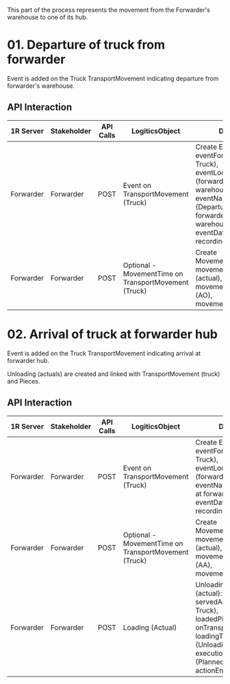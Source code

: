 This part of the process represents the movement from the Forwarder's warehouse to one of its hub.

# 01. Departure of truck from forwarder

Event is added on the Truck TransportMovement indicating departure from forwarder's warehouse.

## API Interaction

| 1R Server | Stakeholder | API Calls | LogiticsObject | Details |
| --- | --- | --- | --- | --- |
| Forwarder | Forwarder | POST | Event on TransportMovement (Truck) | Create Event: eventFor (TM-Truck), eventLocation (forwarder warehouse), eventName (Departure from forwarder warehouse), eventDate, recordingActor |
| Forwarder | Forwarder | POST | Optional - MovementTime on TransportMovement (Truck) | Create MovementTime: movementTimeType (actual), movementMilestone (AO), movementTimestamp |

# 02. Arrival of truck at forwarder hub

Event is added on the Truck TransportMovement indicating arrival at forwarder hub.

Unloading (actuals) are created and linked with TransportMovement (truck) and Pieces.

## API Interaction

| 1R Server | Stakeholder | API Calls | LogiticsObject | Details |
| --- | --- | --- | --- | --- |
| Forwarder | Forwarder | POST | Event on TransportMovement (Truck) | Create Event: eventFor (TM-Truck), eventLocation (forwarder hub), eventName (Arrival at forwarder hub), eventDate, recordingActor |
| Forwarder | Forwarder | POST | Optional - MovementTime on TransportMovement (Truck) | Create MovementTime: movementTimeType (actual), movementMilestone (AA), movementTimestamp |
| Forwarder | Forwarder | POST | Loading (Actual) | Unloading action (actual): servedActivity (TM Truck), loadedPieces, onTransportMeans, loadingType (Unloading), executionStatus (Planned), actionEndTime |
